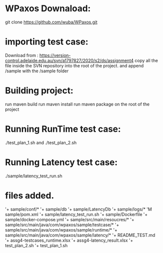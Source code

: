 # WPaxos Downaload:

git clone https://github.com/wuba/WPaxos.git

# importing test case:
  Download from : https://version-control.adelaide.edu.au/svn/a1797827/2020/s2/ds/assignment4
  copy all the file inside the SVN repository into the root of the project.
  and append /sample with the /sample folder

# Building project:
  run maven build
  run maven install
  run maven package on the root of the project

# Running RunTime test case:
  ./test_plan_1.sh and ./test_plan_2.sh

# Running Latency test case:
  ./sample/latency_test_run.sh

# files added.
'+ sample/conf/*
'+ sample/db
'+ sample/LatencyDb
'+ sample/logs/*
'M sample/pom.xml
'+ sample/latency_test_run.sh
'+ sample/Dockerfile
'+ sample/docker-compose.yml
'+ sample/src/main/resoucres/*
'+ sample/src/main/java/com/wpaxos/sample/testcase/*
'+ sample/src/main/java/com/wpaxos/sample/runtime/*
'+ sample/src/main/java/com/wpaxos/sample/latency/*
'+ README_TEST.md
'+ assg4-testcases_runtime.xlsx
'+ assg4-latency_result.xlsx
'+ test_plan_2.sh
'+ test_plan_1.sh